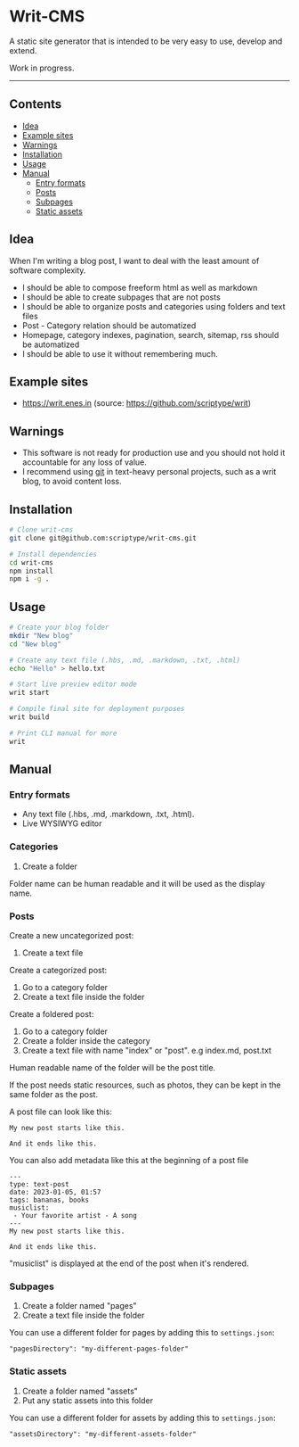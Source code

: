 # Writ-CMS

A static site generator that is intended to be very easy to use, develop and extend.

Work in progress.

***

## Contents

- [Idea](https://github.com/scriptype/writ-cms#idea)
- [Example sites](https://github.com/scriptype/writ-cms#example-sites)
- [Warnings](https://github.com/scriptype/writ-cms#warnings)
- [Installation](https://github.com/scriptype/writ-cms#installation)
- [Usage](https://github.com/scriptype/writ-cms#usage)
- [Manual](https://github.com/scriptype/writ-cms#maual)
  - [Entry formats](https://github.com/scriptype/writ-cms#entry-formats)
  - [Posts](https://github.com/scriptype/writ-cms#posts)
  - [Subpages](https://github.com/scriptype/writ-cms#subpages)
  - [Static assets](https://github.com/scriptype/writ-cms#static-assets)

## Idea

When I'm writing a blog post, I want to deal with the least amount of software complexity.

- I should be able to compose freeform html as well as markdown
- I should be able to create subpages that are not posts
- I should be able to organize posts and categories using folders and text files
- Post - Category relation should be automatized
- Homepage, category indexes, pagination, search, sitemap, rss should be automatized
- I should be able to use it without remembering much.

## Example sites

- https://writ.enes.in (source: https://github.com/scriptype/writ)

## Warnings

- This software is not ready for production use and you should not hold it accountable for any loss of value.
- I recommend using [git](https://git-scm.com/doc) in text-heavy personal projects, such as a writ blog, to avoid content loss.

## Installation

```sh
# Clone writ-cms
git clone git@github.com:scriptype/writ-cms.git

# Install dependencies
cd writ-cms
npm install
npm i -g .
```

## Usage

```sh
# Create your blog folder
mkdir "New blog"
cd "New blog"

# Create any text file (.hbs, .md, .markdown, .txt, .html)
echo "Hello" > hello.txt

# Start live preview editor mode
writ start

# Compile final site for deployment purposes
writ build

# Print CLI manual for more
writ
```

## Manual

### Entry formats

- Any text file (.hbs, .md, .markdown, .txt, .html).
- Live WYSIWYG editor

### Categories

1) Create a folder

Folder name can be human readable and it will be used as the display name.

### Posts

Create a new uncategorized post:
1) Create a text file

Create a categorized post:
1) Go to a category folder
2) Create a text file inside the folder

Create a foldered post:
1) Go to a category folder
2) Create a folder inside the category
3) Create a text file with name "index" or "post". e.g index.md, post.txt

Human readable name of the folder will be the post title.

If the post needs static resources, such as photos, they can be kept in the same
folder as the post.

A post file can look like this:

```
My new post starts like this.

And it ends like this.
```

You can also add metadata like this at the beginning of a post file
```
---
type: text-post
date: 2023-01-05, 01:57
tags: bananas, books
musiclist:
 - Your favorite artist - A song
---
My new post starts like this.

And it ends like this.
```

"musiclist" is displayed at the end of the post when it's rendered.

### Subpages

1) Create a folder named "pages"
2) Create a text file inside the folder

You can use a different folder for pages by adding this to `settings.json`:

```
"pagesDirectory": "my-different-pages-folder"
```

### Static assets

1) Create a folder named "assets"
2) Put any static assets into this folder

You can use a different folder for assets by adding this to `settings.json`:

```
"assetsDirectory": "my-different-assets-folder"
```
